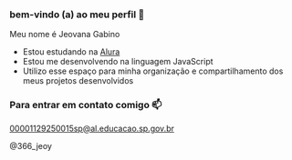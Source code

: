 ### bem-vindo (a) ao meu perfil 💙

Meu nome é Jeovana Gabino 

- Estou estudando na [Alura](https://www.alura.com.br)
- Estou me desenvolvendo na linguagem JavaScript
- Utilizo esse espaço para minha organização e compartilhamento dos meus projetos desenvolvidos

### Para entrar em contato comigo 📫

00001129250015sp@al.educacao.sp.gov.br 

@366_jeoy


